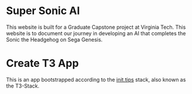 # Super Sonic AI

This website is built for a Graduate Capstone project at Virginia Tech. This website is to document our journey in developing an AI that completes the Sonic the Headgehog on Sega Genesis. 

# Create T3 App

This is an app bootstrapped according to the [init.tips](https://init.tips) stack, also known as the T3-Stack.

